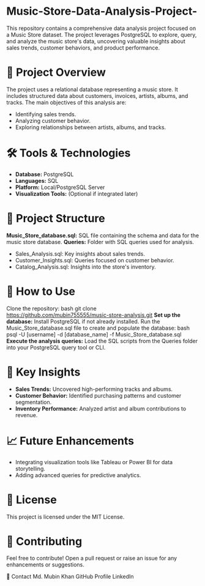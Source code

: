 # Music-Store-Data-Analysis-Project-
This repository contains a comprehensive data analysis project focused on a Music Store dataset. The project leverages PostgreSQL to explore, query, and analyze the music store's data, uncovering valuable insights about sales trends, customer behaviors, and product performance. 

# 📁 Project Overview
The project uses a relational database representing a music store. It includes structured data about customers, invoices, artists, albums, and tracks. The main objectives of this analysis are:
- Identifying sales trends.
- Analyzing customer behavior.
- Exploring relationships between artists, albums, and tracks.
# 🛠️ Tools & Technologies
- **Database:** PostgreSQL
- **Languages:** SQL
- **Platform:** Local/PostgreSQL Server
- **Visualization Tools:** (Optional if integrated later)
# 📂 Project Structure
**Music_Store_database.sql:** SQL file containing the schema and data for the music store database.
**Queries:** Folder with SQL queries used for analysis.
- Sales_Analysis.sql: Key insights about sales trends.
- Customer_Insights.sql: Queries focused on customer behavior.
- Catalog_Analysis.sql: Insights into the store's inventory.
# 🚀 How to Use
Clone the repository:
bash
git clone https://github.com/mubin755555/music-store-analysis.git
**Set up the database:**
Install PostgreSQL if not already installed.
Run the Music_Store_database.sql file to create and populate the database:
bash
psql -U [username] -d [database_name] -f Music_Store_database.sql
**Execute the analysis queries:**
Load the SQL scripts from the Queries folder into your PostgreSQL query tool or CLI.
# 🎯 Key Insights
- **Sales Trends:** Uncovered high-performing tracks and albums.
- **Customer Behavior:** Identified purchasing patterns and customer segmentation.
- **Inventory Performance:** Analyzed artist and album contributions to revenue.
# 📈 Future Enhancements
- Integrating visualization tools like Tableau or Power BI for data storytelling.
- Adding advanced queries for predictive analytics.
# 📝 License
This project is licensed under the MIT License.

# 🤝 Contributing
Feel free to contribute! Open a pull request or raise an issue for any enhancements or suggestions.

📧 Contact
Md. Mubin Khan
GitHub Profile
LinkedIn
